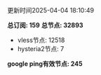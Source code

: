 更新时间2025-04-04 18:10:49

**总订阅: 159**
**总节点: 32893**
- vless节点: 12518
- hysteria2节点: 7

**google ping有效节点: 245**
